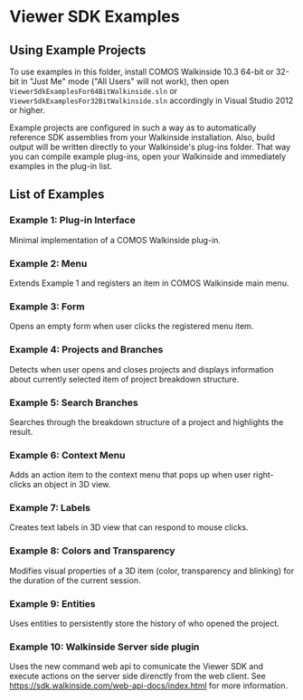 Viewer SDK Examples
===================

## Using Example Projects

To use examples in this folder, install COMOS Walkinside 10.3 64-bit
or 32-bit in "Just Me" mode ("All Users" will not work), then open 
`ViewerSdkExamplesFor64BitWalkinside.sln` or `ViewerSdkExamplesFor32BitWalkinside.sln` 
accordingly in Visual Studio 2012 or higher.

Example projects are configured in such a way as to automatically reference
SDK assemblies from your Walkinside installation. Also, build output will be
written directly to your Walkinside's plug-ins folder. That way you can
compile example plug-ins, open your Walkinside and immediately examples in the
plug-in list.


## List of Examples

### Example 1: Plug-in Interface

Minimal implementation of a COMOS Walkinside plug-in.

### Example 2: Menu

Extends Example 1 and registers an item in COMOS Walkinside main menu.

### Example 3: Form

Opens an empty form when user clicks the registered menu item.

### Example 4: Projects and Branches

Detects when user opens and closes projects and displays information about
currently selected item of project breakdown structure.

### Example 5: Search Branches

Searches through the breakdown structure of a project and highlights the result.

### Example 6: Context Menu

Adds an action item to the context menu that pops up when user right-clicks
an object in 3D view.

### Example 7: Labels

Creates text labels in 3D view that can respond to mouse clicks.

### Example 8: Colors and Transparency

Modifies visual properties of a 3D item (color, transparency and blinking)
for the duration of the current session.

### Example 9: Entities

Uses entities to persistently store the history of who opened the project.

### Example 10: Walkinside Server side plugin

Uses the new command web api to comunicate the Viewer SDK and execute actions on the server side direnctly from the web client.
See https://sdk.walkinside.com/web-api-docs/index.html for more information. 
